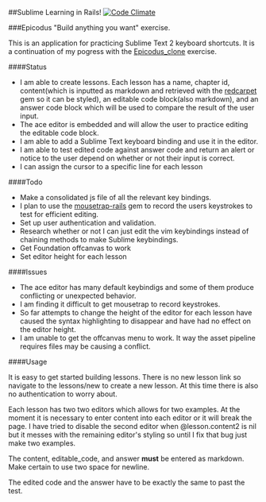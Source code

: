 ##Sublime Learning in Rails!
<a href="https://codeclimate.com/github/Bw00d/sublime_learning">![Code Climate](https://codeclimate.com/github/Bw00d/sublime_learning.png)</a>

###Epicodus "Build anything you want" exercise.

This is an application for practicing Sublime Text 2 keyboard shortcuts. It is a continuation of my pogress with the <a href="https://github.com/Bw00d/Epicodus-clone">Epicodus_clone</a> exercise.

####Status

* I am able to create lessons.  Each lesson has a name, chapter id, content(which is inputted as markdown and retrieved with the <a href="https://github.com/vmg/redcarpet">redcarpet</a> gem so it can be styled), an editable code block(also markdown), and an answer code block which will be used to compare the result of the user input.
* The <a heref="">ace editor</a> is embedded and will allow the user to practice editing the editable code block.
* I am able to add a Sublime Text keyboard binding and use it in the editor.
* I am able to test edited code against answer code and return an alert or notice to the user depend on whether or not their input is correct.
* I can assign the cursor to a specific line for each lesson


####Todo

* Make a consolidated js file of all the relevant key bindings.
* I plan to use the <a href="https://github.com/kugaevsky/mousetrap-rails">mousetrap-rails</a> gem to record the users keystrokes to test for efficient editing.
* Set up user authentication and validation.
* Research whether or not I can just edit the vim keybindings instead of chaining methods to make Sublime keybindings.
* Get Foundation offcanvas to work
* Set editor height for each lesson

####Issues

* The ace editor has many default keybindigs and some of them produce conflicting or unexpected behavior. 
* I am finding it difficult to get mousetrap to record keystrokes.
* So far attempts to change the height of the editor for each lesson have caused the syntax highlighting to disappear and have had no effect on the editor height.
* I am unable to get the offcanvas menu to work. It way the asset pipeline requires files may be causing a conflict. 


####Usage

It is easy to get started building lessons. There is no new lesson link so navigate to the lessons/new to create a new lesson. At this time there is also no authentication to worry about. 

Each lesson has two two editors which allows for two examples.  At the moment it is necessary to enter content into each editor or it will break the page.  I have tried to disable the second editor when @lesson.content2 is nil but it messes with the remaining editor's styling so until I fix that bug just make two examples.

The content, editable_code, and answer <strong>must</strong> be entered as markdown. Make certain to use two space for newline.

The edited code and the answer have to be exactly the same to past the test. 

